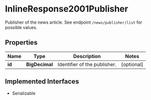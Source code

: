 

# InlineResponse2001Publisher

Publisher of the news article. See endpoint `/news/publisher/list` for possible values.

## Properties

Name | Type | Description | Notes
------------ | ------------- | ------------- | -------------
**id** | **BigDecimal** | Identifier of the publisher. |  [optional]


## Implemented Interfaces

* Serializable


